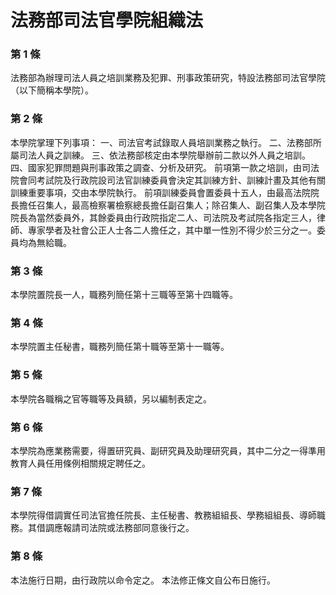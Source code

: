 # 法務部司法官學院組織法

### 第 1 條

法務部為辦理司法人員之培訓業務及犯罪、刑事政策研究，特設法務部司法官學院（以下簡稱本學院）。

### 第 2 條

本學院掌理下列事項：
一、司法官考試錄取人員培訓業務之執行。
二、法務部所屬司法人員之訓練。
三、依法務部核定由本學院舉辦前二款以外人員之培訓。
四、國家犯罪問題與刑事政策之調查、分析及研究。
前項第一款之培訓，由司法院會同考試院及行政院設司法官訓練委員會決定其訓練方針、訓練計畫及其他有關訓練重要事項，交由本學院執行。
前項訓練委員會置委員十五人，由最高法院院長擔任召集人，最高檢察署檢察總長擔任副召集人；除召集人、副召集人及本學院院長為當然委員外，其餘委員由行政院指定二人、司法院及考試院各指定三人，律師、專家學者及社會公正人士各二人擔任之，其中單一性別不得少於三分之一。委員均為無給職。


### 第 3 條

本學院置院長一人，職務列簡任第十三職等至第十四職等。

### 第 4 條

本學院置主任秘書，職務列簡任第十職等至第十一職等。

### 第 5 條

本學院各職稱之官等職等及員額，另以編制表定之。

### 第 6 條

本學院為應業務需要，得置研究員、副研究員及助理研究員，其中二分之一得準用教育人員任用條例相關規定聘任之。

### 第 7 條

本學院得借調實任司法官擔任院長、主任秘書、教務組組長、學務組組長、導師職務。其借調應報請司法院或法務部同意後行之。

### 第 8 條

本法施行日期，由行政院以命令定之。
本法修正條文自公布日施行。

